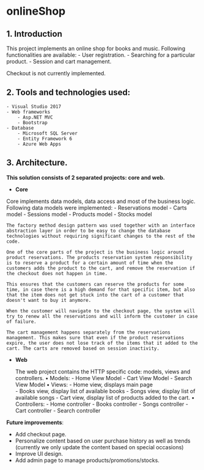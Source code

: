 # onlineShop
**1. Introduction**
----

 This project implements an online shop for books and music. Following functionalities are available:
	- User registration.
	- Searching for a particular product.
	- Session and cart management. 

Checkout is not currently implemented.
 
**2. Tools and technologies used**:
----
	- Visual Studio 2017
	- Web frameworks
		- Asp.NET MVC
		- Bootstrap
	- Database
		- Microsoft SQL Server
		- Entity Framework 6
		- Azure Web Apps
	
	
**3. Architecture**. 
------

**This solution consists of 2 separated projects: core and web.**
	
* **Core**


Core implements data models, data access and most of the business logic.
	Following data models were implemented:
	- Reservations model
	- Carts model
	- Sessions model
	- Products model
	- Stocks model
	
	The factory method design pattern was used together with an interface abstraction layer in order to be easy to change the database technologies without requiring significant changes to the rest of the code.
	
	One of the core parts of the project is the business logic around product reservations. The products reservation system responsibility is to reserve a product for a certain amount of time when the customers adds the product to the cart, and remove the reservation if the checkout does not happen in time. 
	
	This ensures that the customers can reserve the products for some time, in case there is a high demand for that specific item, but also that the item does not get stuck into the cart of a customer that doesn't want to buy it anymore.
	
	When the customer will navigate to the checkout page, the system will try to renew all the reservations and will inform the customer in case of failure.
	
	The cart management happens separately from the reservations management. This makes sure that even if the product reservations expire, the user does not lose track of the items that it added to the cart. The carts are removed based on session inactivity.
	
* **Web** 

	The web project contains the HTTP specific code: models, views and controllers.
			• Models:
				- Home View Model
				- Cart View Model
				- Search View Model
			• Views: 
				 - Home view, displays main page  
				 - Books view, display list of available books
				 - Songs view, display list of available songs
				 - Cart view, display list of products added to the cart. 
			• Controllers:
				     - Home controller 
				     - Books controller
				     - Songs controller
				     - Cart controller
				     - Search controller
				
**Future improvements**:

* Add checkout page.
* Personalize content based on user purchase history as well as trends (currently we only update the content based on special occasions)
* Improve UI design.
* Add admin page to manage products/promotions/stocks.
